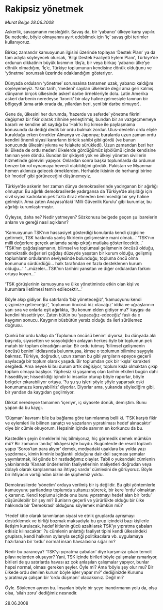 # Rakipsiz yönetmek

*Murat Belge 28.06.2008*

<div class="taraf_structure_2col_1zq">
<div class="margen_n">



 <p>Askerlik, savaşmanın mesleğidir. Savaş da, bir ‘yabancı’ ülkeye karşı yapılır. Bu nedenle, böyle olmayanını ayırt edebilmek için ‘iç’ savaş gibi terimler kullanıyoruz.<br/>
<br/>
Birkaç zamandır kamuoyunun ilgisini üzerinde toplayan ‘Destek Planı’ ya da tam adıyla söyleyecek olursak, ‘Bilgi Destek Faaliyeti Eylem Planı’, Türkiye’de ordunun dikkatinin büyük kısmının ‘dış’a, bir veya birkaç ‘yabancı ülke’ye dönük olmadığını, ‘İç’e, Türkiye toplumunun kendisine dönük olduğunu ve ‘yönetme’ sorunsalı üzerinde odaklandığını gösteriyor.<br/>
<br/>
Dünyada orduların ‘yönetme’ sorunsalına tamamen uzak, yabancı kaldığını söyleyemeyiz. Yakın tarih, ‘medeni’ sayılan ülkelerde değil ama geri kalmış dünyanın birçok ülkesinde askerî darbe örnekleriyle dolu. Latin Amerika askerî darbenin neredeyse ‘kronik’ bir olay haline gelmesiyle tanınan bir bölgeydi (ama artık orada da, yıllardan beri, yeni bir darbe olmuyor).<br/>
<br/>
Gene de, ülkesini her durumda, ‘hazerde ve seferde’ yönetme fikrini değişmez bir fikir olarak zihnine yerleştirmiş, bundan bir an vazgeçmemeye kararlı ve kendine ait saydığı bu ‘Hak’kı hiç kimse ile paylaşmama konusunda da dediği dedik bir ordu bulmak zordur. Ulus-devletin ordu eliyle kurulduğu erken örnekler Almanya ve Japonya; buralarda uzun zaman ordu kendini önemli siyasi kararların biricik sahibi gibi gördü (ve bunun sonucunda ülkesini yıkıma ve felakete sürükledi). Uzun zamandan beri her iki ülkede de ordu medeni ülkelerde gördüğümüz işbölümü içinde kendisine tanınan yere döndü. Bundan bir şikâyeti yok ve ülkeyi yöneten sivillerin hizmetinde görevini yapıyor. Onlardan sonra başka toplumlarda da ordunun benzer bir rol oynamaya hevesli olabildiğini gördük. Pakistan ve Myanmar hemen aklımıza gelecek örneklerden. Herhalde ikisinin de herhangi birine bir ‘model’ gibi görüneceğini düşünemeyiz.<br/>
<br/>
Türkiye’de askerin her zaman dünya demokrasilerinde yadırganan bir ağırlığı olmuştur. Bu ağırlık demokrasilerde yadırgansa da Türkiye’de alışıldığı için sivil siyasi kadroların pek fazla itiraz etmeden benimsediği bir şey haline gelmiştir. Ama zaten Anayasa’daki ‘Milli Güvenlik Kurulu’ gibi kurumlar, bu ağırlığı kurumlaştırmıştır.<br/>
<br/>
Öyleyse, daha ne? Nedir yetmeyen? Sözkonusu belgede geçen şu ibarelerin anlamı ve gereği nasıl açıklanır?<br/>
<br/>
‘Kamuoyunun TSK’nın hassasiyet gösterdiği konularda kendi çizgisine getirmek, TSK hakkında yanlış fikirlerin gelişmesine mani olmak...’ ‘TSK’nın milli değerlere gerçek anlamda sahip çıktığı mutlaka gösterilecektir...’ ‘TSK’nın çağdaşlaşmanın, bilimsel ve toplumsal gelişmenin öncüsü olduğu, demokratik değerleri çağdaş düzeyde yaşatan bir kurum olduğu, gelişmiş toplumların ordularının seviyesinde bulunduğu, topluma öncü olma konumunu sürdürdüğü... halk tarafından en fazla desteklenen kurum olduğu...’ ‘...müzeler...TSK’nın tarihini yansıtan ve diğer ordulardan farkını ortaya koyan...’ <br/>
<br/>
‘TSK görüşlerinin kamuoyuna ve ülke yönetiminde etkin olan kişi ve kurumlara iletilmesi temin edilecektir...’<br/>
<br/>
Böyle akıp gidiyor. Bu satırlarda ‘biz yöneteceğiz’, ‘kamuoyunu kendi çizgimize getireceğiz’, ‘toplumun öncüsü biz olacağız’ iddia ve uğraşlarının yanı sıra ve onlarla eşit ağırlıkta, ‘Bu konum elden gidiyor mu?’ kaygısı da kendini hissettiriyor. Zaten bütün bu ‘yapacağız-edeceğiz’ faslı da o kaygının sonucu. Kaygının büsbütün yersiz olduğu da ileri sürülemez doğrusu.<br/>
<br/>
Çünkü bir ordu kalkıp da ‘Toplumun öncüsü benim’ diyorsa, bu dünyada aklı başında, siyasetten ve sosyolojiden anlayan herkes öyle bir toplumun pek matah bir toplum olmadığını anlar. Bir ordu tutmuş ‘bilimsel gelişmenin öncüsü benim’ iddiasında bulunmuşsa, kimse o toplumun bilimine saygıyla bakmaz. Türkiye, doğrudur, uzun zaman bu gibi yargıların epeyce geçerli sayılacağı bir toplum olarak yaşadı. Bir toplumdan çok bir ‘kışla’ karakteri sergiledi. Ama neyse ki bu durum artık değişiyor, toplum kışla olmaktan çıkıp toplum olmaya başlıyor. ?üphesiz ki yaşanmış olan tarihin etkileri bugün dahi hissediliyor; hissedildiği içindir ki insanlar oturup böyle raporlar, böyle belgeler çıkarabiliyor ortaya. ‘?u şu şu işleri şöyle şöyle yaparsak eski konumumuzu koruyabiliriz’ diyorlar. Diyorlar ama, yukarıda söylediğim gibi, bir yandan da kaygıdan geçilmiyor.<br/>
<br/>
Dikkat neredeyse tamamen ‘içeriye’, iç siyasete dönük, demiştim. Bunu yapan da bu kaygı.<br/>
<br/>
‘Düşman’ kavramı bile bu bağlama göre tanımlanmış belli ki. ‘TSK karşıtı fikir ve eylemleri ile bilinen sanatçı ve yazarların yıpratılması hedef alınacaktır’ diye bir cümle okuyorum. Hepsinin içinde sanırım en korkuncu da bu.<br/>
<br/>
Kastedilen şeyin örneklerini hiç bilmiyoruz, hiç görmedik demek mümkün mü? Bir zamanın ‘andıç’ hikâyesi işte buydu. Bugünlerde de resmî toplantı yapıp ‘Soros’tan para alıyor’ demek, medyadaki uşaklara bu yolda yazı yazdırmak, kimin kiminle bağlantılı olduğuna dair deli saçması şemalar yayımlatmak, iki günde bir rastladığımız olaylar. Tabii o yukarıdaki cümlenin yakınlarında ‘Kanaat önderlerinin faaliyetlerinin maliyetleri doğrudan veya dolaylı olarak karşılanmasına ihtiyaç vardır’ cümlesini de görüyoruz. Böyle bir ihtiyacın varlığından bizim de şüphemiz yoktu.<br/>
<br/>
Demokrasilerde ‘yönetim’ orduya verilmiş bir iş değildir. Bu gibi yöntemlerle kamuoyunu şartlandırıp toplumda sultanızı sürerek, bir kere ‘ordu’ olmaktan çıkarsınız. Kendi toplumu içinde onu bunu yıpratmayı hedef alan bir ‘ordu’ düşünülebilir bir şey mi? Bunların geçerli ve yürürlükte olduğu bir ülke hakkında bir ‘Demokrasi’ olduğunu söylemek mümkün mü?<br/>
<br/>
‘Hedef kitle olarak tanımlanan siyasi ve etnik gruplarda ayrışmayı desteklemek ve birliği bozmak maksadıyla bu grup içindeki bazı kişilerle iletişim kurulacak, hedef kitlenin gücü azaltılarak TSK’yı yıpratma çabaları etkisiz kılınacaktır.’ ?u cümlenin anlattığı faaliyet tipini kendi ülkesindeki gruplara, kendi halkının oylarıyla seçtiği politikacılara vb. uygulamaya hazırlanan bir ‘ordu’ normal insan havsalasına sığar mı?<br/>
<br/>
Nedir bu paranoya? ‘TSK’yı yıpratma çabaları’ diye karşımıza çıkan temcit pilavı nelerden oluşuyor? Yani, TSK içinde birileri böyle çalışmalar ısmarlıyor, birileri de şu satırlarda havası az çok anlaşılan çalışmalar yapıyor, bunlar hepsi normal, olması gereken şeyler. Öyle mi? Ama ‘böyle şey olur mu? Bir ülkede ordu denilen kurum böyle işler yapar mı?’ dediğinizde Kurumu yıpratmaya çalışan bir ‘ordu düşmanı’ olacaksınız. Değil mi?<br/>
<br/>
Öyle. Söylenen aynen bu. İnsanları böyle bir şeye inandırmanın yolu da, olsa olsa, ‘silah zoru’ dediğimiz nesnedir.<br/>
<br/>
28.06.2008</p>

<br/>


<div id="taraf_not">
</div>

</div>


</div>
